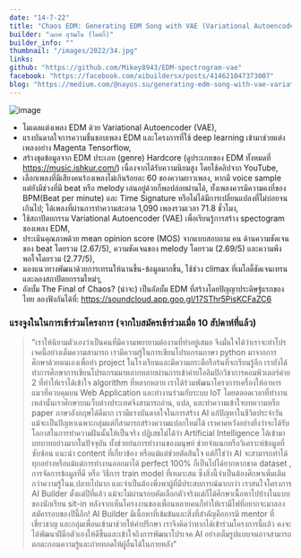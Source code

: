```yaml
---
date: "14-7-22"
title: "Chaos EDM: Generating EDM Song with VAE (Variational Autoencoder) Spectrogram"
builder: "ณยศ สุวัฒโน (ไมค์กี้)"
builder_info: ""
thumbnail: "/images/2022/34.jpg"
links:
github: "https://github.com/Mikey8943/EDM-spectrogram-vae"
facebook: "https://facebook.com/aibuildersx/posts/414621047373007"
blog: "https://medium.com/@nayos.su/generating-edm-song-with-vae-variational-autoencoder-spectrogram-eb6dcd5fc4b8"
---
```


![image](/images/2022/34.jpg)

- โมเดลแต่งเพลง EDM ด้วย Variational Autoencoder (VAE),
- แรงบันดาลใจการความชื่นชอบเพลง EDM และโครงการที่ใช้ deep learning เข้ามาช่วยแต่งเพลงอย่าง Magenta Tensorflow,
- สร้างชุดข้อมูลจาก EDM ประเภท (genre) Hardcore (ดูประเภทของ EDM ทั้งหมดที่ https://music.ishkur.com/) เนื่องจากได้รับความนิยมสูง โดยใช้คลิปจาก YouTube,
- เลือกเพลงที่มีเสียงคนร้องเพลงไม่เกินร้อยละ 60 ของความยาวเพลง, หากมี voice sample แต่ยังมีช่วงที่มี beat หรือ melody เล่นอยู่ด้วยก็พอปล่อยผ่านได้, ทั้งเพลงควรมีความคงที่ของ BPM(Beat per minute) และ Time Signature หรือไม่ได้มีการเปลี่ยนแปลงที่ไม่บ่อยจนเกินไป; ได้เพลงที่ผ่านการทำความสะอาด 1,090 เพลงรวมเวลา 71.8 ชั่วโมง,
- ใช้สถาปัตยกรรม Variational Autoencoder (VAE) เพื่อเรียนรู้การสร้าง spectogram ของเพลง EDM,
- ประเมินคุณภาพด้วย mean opinion score (MOS) จากแบบสอบถาม คน ด้านความชัดเจนของ beat โดยรวม (2.67/5), ความชัดเจนของ melody โดยรวม (2.69/5) และความพึงพอใจโดยรวม (2.77/5),
- มองแนวทางพัฒนาด้วยการเทรนให้นานขึ้น-ข้อมูลมากขึ้น, ใช้ช่วง climax ที่เมโลดี้ชัดเจนเทรน และลองสถาปัตยกรรมใหม่ๆ,
- อัลบั้ม The Final of Chaos? (น่าจะ) เป็นอัลบั้ม EDM ที่สร้างโดยปัญญาประดิษฐ์แรกของไทย ลองฟังกันได้ที่: https://soundcloud.app.goo.gl/17SThr5PisKCFaZC6

### แรงจูงในในการเข้าร่วมโครงการ (จากใบสมัครเข้าร่วมเมื่อ 10 สัปดาห์ที่แล้ว)

> "เราให้นิยามตัวเองว่าเป็นคนที่มีความพยายามต่องานที่ทำอยู่เสมอ จึงมั่นใจได้ว่าเราจะทำโปรเจคนี้อย่างเต็มความสามารถ เรามีความรู้ในการเขียนโปรแกรมภาษา python มาจากการศึกษาด้วยตนเองเพื่อทำ project ในโรงเรียนและมีความกระตือรือร้นที่จะเรียนรู้อีก เรายังได้ทำการศึกษาการเขียนโปรแกรมมาหลากหลายผ่านการเข้าค่ายโอลิมปิกวิชาการคอมพิวเตอร์ค่าย 2 ที่ทำให้เราได้เข้าใจ algorithm ที่หลากหลาย เราได้ร่วมพัฒนาโครงการเครื่องให้อาหารแมวที่ควบคุมบน Web Application และทำงานร่วมกับระบบ IoT โดยตลอดเวลาที่ทำงานเหล่านั้นเราศึกษาบนเว็บต่างประเทศจึงสามารถอ่าน, แปล, และทำความเข้าใจบทความหรือ paper ภาษาอังกฤษได้ดีมาก เรามีแรงบันดาลใจในการสร้าง AI แก้ปัญหาในชีวิตประจำวัน แม้จะเป็นปัญหาเฉพาะกลุ่มแต่ก็สามารถสร้างความแปลกใหม่ได้ เราคาดหวังอย่างยิ่งว่าจะได้รับโอกาสในการทำความฝันนั้นให้เป็นจริง  ปฏิเสธไม่ได้ว่า Artificial Intelligence ได้เข้ามาบทบาทอย่างมากในปัจจุบัน ทั้งช่วยย่นการทำงานของมนุษย์ ช่วยจำแนกหรือวิเคราะห์ข้อมูลที่ซับซ้อน แนะนำ content ที่เกี่ยวข้อง หรือแม้แต่ช่วยตัดสินใจ แต่ก็ใช่ว่า AI จะสามารถทำได้ทุกอย่างหรือแม้แต่การทำงานออกมาได้ perfect 100% ก็เป็นไปได้ยากหากขาด dataset , การจัดการข้อมูลที่ดี หรือ วิธีการ train model ที่เหมาะสม ซึ่งสิ่งนี้จำเป็นต้องศึกษาเพิ่มเติมกว่าความรู้ในม.ปลายไปมาก และจำเป็นต้องพึ่งพาผู้ที่มีประสบการณ์มากกว่า  เราสนใจโครงการ AI Builder ตั้งแต่ปีที่แล้ว แม้จะไม่ผ่านรอบคัดเลือกตัวจริงแต่ก็ได้ศึกษาเนื้อหาไปบ้างในแบบของนักเรียน sit-in หลังจากเห็นโครงงานของเพื่อนหลายคนก็ทำให้เรามีไฟที่อยากจะมาลองสมัครรอบของปีนี้อีก! AI Builder มีเนื้อหาที่เข้มข้นและสิ่งที่สำคัญคือการมี mentor ที่เชี่ยวชาญ และกลุ่มเพื่อนเข้ามาช่วยให้คำปรึกษา เราจึงคิดว่าหากได้เข้าร่วมโครงการนี้แล้ว คงจะได้พัฒนาฝีมือตัวเองให้ดีขึ้นและเข้าใจถึงการพัฒนาโปรเจค AI อย่างเต็มรูปแบบจนอาจสามารถตกตะกอนความรู้และถ่ายทอดให้ผู้อื่นได้ในภายหลัง"